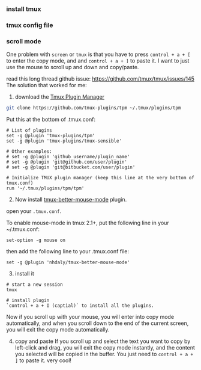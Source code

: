 
### install tmux



### tmux config file


### scroll mode

One problem with `screen` or `tmux` is that you have to press `control + a + [` to enter the copy mode, and and `control + a + ]` to paste it.
I want to just use the mouse to scroll up and down and copy/paste.

read this long thread github issue: https://github.com/tmux/tmux/issues/145
The solution that worked for me:

1. download the [Tmux Plugin Manager](https://github.com/tmux-plugins/tpm)

```bash
git clone https://github.com/tmux-plugins/tpm ~/.tmux/plugins/tpm
```
Put this at the bottom of .tmux.conf:

```
# List of plugins
set -g @plugin 'tmux-plugins/tpm'
set -g @plugin 'tmux-plugins/tmux-sensible'

# Other examples:
# set -g @plugin 'github_username/plugin_name'
# set -g @plugin 'git@github.com/user/plugin'
# set -g @plugin 'git@bitbucket.com/user/plugin'

# Initialize TMUX plugin manager (keep this line at the very bottom of tmux.conf)
run '~/.tmux/plugins/tpm/tpm'

```
2. Now install [tmux-better-mouse-mode](https://github.com/NHDaly/tmux-better-mouse-mode) plugin.

open your `.tmux.conf`.

To enable mouse-mode in tmux 2.1+, put the following line in your ~/.tmux.conf:

```
set-option -g mouse on

```

then add the following line to your .tmux.conf file:

```
set -g @plugin 'nhdaly/tmux-better-mouse-mode'
```

3. install it

```
# start a new session
tmux

# install plugin
`control + a + I (captial)` to install all the plugins.

```
Now if you scroll up with your mouse, you will enter into copy mode automatically, and when you scroll down to the end of the current screen,
you will exit the copy mode automatically. 

4. copy and paste
If you scroll up and select the text you want to copy by left-click and drag, you will exit
the copy mode instantly, and the content you selected will be copied in the buffer. You just need to `control + a + ]` to paste it.
very cool!



